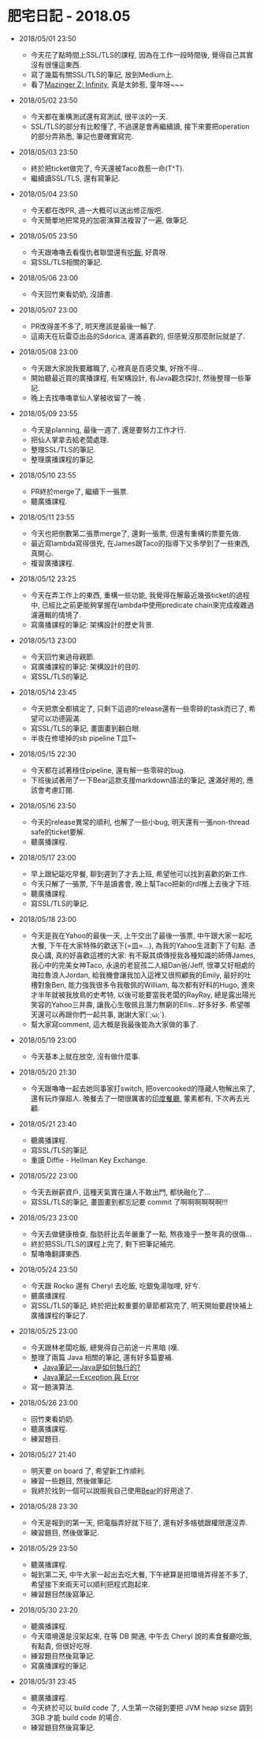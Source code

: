 # 肥宅日記 - 2018.05

* 2018/05/01 23:50
    * 今天花了點時間上SSL/TLS的課程, 因為在工作一段時間後, 覺得自己其實沒有很懂這東西.
    * 寫了幾篇有關SSL/TLS的筆記, 放到Medium上.
    * 看了[Mazinger Z: Infinity](http://www.mazinger-z.jp/), 真是太帥惹, 童年呀~~~

* 2018/05/02 23:50
    * 今天都在重構測試還有寫測試, 很平淡的一天.
    * SSL/TLS的部分有比較懂了, 不過還是會再繼續讀, 接下來要把operation的部分弄熟悉, 筆記也要確實寫完.

* 2018/05/03 23:50
    * 終於把ticket做完了, 今天還被Taco救惹一命(T^T).
    * 繼續讀SSL/TLS, 還有寫筆記.

* 2018/05/04 23:50
    * 今天都在改PR, 週一大概可以送出修正版吧.
    * 今天簡單地把常見的加密演算法複習了一遍, 做筆記.

* 2018/05/05 23:50
    * 今天跟嚕嚕去看復仇者聯盟還有[吃飯](https://www.facebook.com/%E6%B2%BE%E7%BE%8E%E8%A5%BF%E9%A4%90%E5%BB%B3-184832631544950/), 好貴呀.
    * 寫SSL/TLS相關的筆記.

* 2018/05/06 23:00
    * 今天回竹東看奶奶, 沒讀書.

* 2018/05/07 23:00
    * PR改得差不多了, 明天應該是最後一輪了.
    * 這兩天在玩雷亞出品的Sdorica, 還滿喜歡的, 但感覺沒那麼耐玩就是了.

* 2018/05/08 23:00
    * 今天跟大家說我要離職了, 心裡真是百感交集, 好捨不得...
    * 開始聽最近買的廣播課程, 有架構設計, 有Java觀念探討, 然後整理一些筆記.
    * 晚上去找嚕嚕拿仙人掌被收留了一晚 .

* 2018/05/09 23:55
    * 今天是planning, 最後一週了, 還是要努力工作才行.
    * 把仙人掌拿去給老闆處理.
    * 整理SSL/TLS的筆記.
    * 整理廣播課程的筆記.

* 2018/05/10 23:55
    * PR終於merge了, 繼續下一張票.
    * 聽廣播課程.

* 2018/05/11 23:55
    * 今天也把倒數第二張票merge了, 還剩一張票, 但還有重構的票要先做.
    * 最近寫lambda寫得很兇, 在James跟Taco的指導下又多學到了一些東西, 真開心.
    * 複習廣播課程.

* 2018/05/12 23:25
    * 今天在弄工作上的東西, 重構一些功能, 我覺得在解最近幾張ticket的過程中, 已經比之前更能夠掌握在lambda中使用predicate chain來完成複雜過濾邏輯的情境了.
    * 寫廣播課程的筆記: 架構設計的歷史背景.

* 2018/05/13 23:00
    * 今天回竹東過母親節.
    * 寫廣播課程的筆記: 架構設計的目的.
    * 寫SSL/TLS的筆記.

* 2018/05/14 23:45
    * 今天把票全都搞定了, 只剩下這週的release還有一些零碎的task而已了, 希望可以功德圓滿.
    * 寫SSL/TLS的筆記, 畫圖畫到翻白眼.
    * 半夜在修壞掉的sb pipeline T皿T~

* 2018/05/15 22:30
    * 今天都在試著穩住pipeline, 還有解一些零碎的bug.
    * 下班後試著用了一下Bear這款支援markdown語法的筆記, 還滿好用的, 應該會考慮訂閱.

* 2018/05/16 23:50
    * 今天的release異常的順利, 也解了一些小bug, 明天還有一張non-thread safe的ticket要解.
    * 聽廣播課程.

* 2018/05/17 23:00
    * 早上跟紀甌吃早餐, 聊到遲到了才去上班, 希望他可以找到喜歡的新工作.
    * 今天只解了一張票, 下午是讀書會, 晚上幫Taco把新的rdl推上去後才下班.
    * 聽廣播課程.
    * 寫SSL/TLS的筆記.

* 2018/05/18 23:00
    * 今天是我在Yahoo的最後一天, 上午交出了最後一張票, 中午跟大家一起吃大餐, 下午在大家特殊的歡送下(=皿=...), 為我的Yahoo生涯劃下了句點.
    憑良心講, 真的好喜歡這裡的大家: 有不厭其煩傳授我各種知識的師傅James, 我心中的完美女神Taco, 永遠的老屁孩二人組Dan爸/Jeff, 很罩又好相處的海拉魯浪人Jordan, 給我機會讓我加入這裡又很照顧我的Emily,
    最好的吐槽對象Ben, 能力強我很多令我敬佩的William, 每次都有好料的Hugo, 進來才半年就被我放鳥的史考特, 以後可能要當我老闆的RayRay, 總是露出陽光笑容的Yahoo三井壽, 讓我心生敬佩且潛力無窮的Ellis...好多好多. 希望哪天還可以再跟你們一起共事, 謝謝大家(´;ω;`).
    * 幫大家寫comment, 這大概是我最後能為大家做的事了.

* 2018/05/19 23:00
    * 今天基本上就在放空, 沒有做什麼事.

* 2018/05/20 21:30
    * 今天跟嚕嚕一起去她同事家打switch, 把overcooked的隱藏人物解出來了, 還有玩炸彈超人. 晚餐去了一間很厲害的[印度餐廳](https://www.facebook.com/bhabhis.2369/), 葷素都有, 下次再去光顧.

* 2018/05/21 23:40
    * 聽廣播課程.
    * 寫SSL/TLS的筆記.
    * 重讀 Diffie - Hellman Key Exchange.

* 2018/05/22 23:00
    * 今天去辦薪資戶, 這種天氣實在讓人不敢出門, 都快融化了...
    * 寫SSL/TLS的筆記, 畫圖畫到都忘記要 commit 了啊啊啊啊啊啊!!!

* 2018/05/23 23:00
    * 今天去做健康檢查, 脂肪肝比去年嚴重了一點, 熬夜幾乎一整年真的很傷...
    * 終於把SSL/TLS的課程上完了, 剩下把筆記補完.
    * 幫嚕嚕翻譯東西.

* 2018/05/24 23:50
    * 今天跟 Rocko 還有 Cheryl 去吃飯, 吃銀兔湯咖哩, 好ㄘ.
    * 聽廣播課程.
    * 寫SSL/TLS的筆記, 終於把比較重要的章節都寫完了, 明天開始要趕快補上廣播課程的筆記了.

* 2018/05/25 23:00
    * 今天跟林老闆吃飯, 總覺得自己前途一片黑暗 (嘆.
    * 整理了兩篇 Java 相關的筆記, 還有好多篇要補.
        * [Java筆記 — Java是如何執行的?](https://medium.com/@clu1022/java%E7%AD%86%E8%A8%98-java%E6%98%AF%E5%A6%82%E4%BD%95%E5%9F%B7%E8%A1%8C%E7%9A%84-4238ac11c59d)
        * [Java筆記 — Exception 與 Error](https://medium.com/@clu1022/java%E7%AD%86%E8%A8%98-exception-%E8%88%87-error-dbdf9a9b0909)
    * 寫一題演算法.

* 2018/05/26 23:00
    * 回竹東看奶奶.
    * 聽廣播課程.
    * 練習題目.

* 2018/05/27 21:40
    * 明天要 on board 了, 希望新工作順利.
    * 練習一些題目, 然後做筆記.
    * 我終於找到一個可以說服我自己使用[Bear](http://www.bear-writer.com/)的好用途了.

* 2018/05/28 23:30
    * 今天是報到的第一天, 把電腦弄好就下班了, 還有好多帳號跟權限還沒弄.
    * 練習題目, 然後做筆記.

* 2018/05/29 23:50
    * 聽廣播課程.
    * 報到第二天, 中午大家一起出去吃大餐, 下午總算是把環境弄得差不多了, 希望接下來兩天可以順利把程式跑起來.
    * 練習題目然後寫筆記.

* 2018/05/30 23:20
    * 聽廣播課程.
    * 今天環境還是沒架起來, 在等 DB 開通, 中午去 Cheryl 說的素食餐廳吃飯, 有點貴, 但很好吃呀.
    * 練習題目然後寫筆記.
    * 寫廣播課程的筆記.

* 2018/05/31 23:45
    * 聽廣播課程.
    * 今天終於可以 build code 了, 人生第一次碰到要把 JVM heap sizse 調到 3GB 才能 build code 的場合.
    * 練習題目然後寫筆記.

